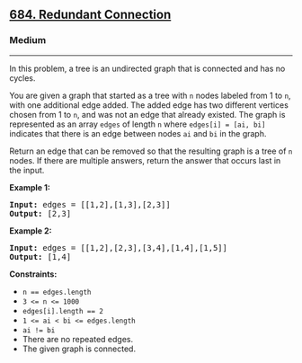 <h2><a href="https://leetcode.com/problems/redundant-connection">684. Redundant Connection</a></h2>
<h3>Medium</h3>
<hr>
<p>In this problem, a tree is an undirected graph that is connected and has no cycles.</p>
<p>You are given a graph that started as a tree with <code>n</code> nodes labeled from 1 to <code>n</code>, with one additional edge added. The added edge has two different vertices chosen from 1 to <code>n</code>, and was not an edge that already existed. The graph is represented as an array <code>edges</code> of length <code>n</code> where <code>edges[i] = [ai, bi]</code> indicates that there is an edge between nodes <code>ai</code> and <code>bi</code> in the graph.</p>
<p>Return an edge that can be removed so that the resulting graph is a tree of <code>n</code> nodes. If there are multiple answers, return the answer that occurs last in the input.</p>
<p><strong>Example 1:</strong></p>
<pre>
<strong>Input:</strong> edges = [[1,2],[1,3],[2,3]]
<strong>Output:</strong> [2,3]
</pre>
<p><strong>Example 2:</strong></p>
<pre>
<strong>Input:</strong> edges = [[1,2],[2,3],[3,4],[1,4],[1,5]]
<strong>Output:</strong> [1,4]
</pre>
<p><strong>Constraints:</strong></p>
<ul>
  <li><code>n == edges.length</code></li>
  <li><code>3 <= n <= 1000</code></li>
  <li><code>edges[i].length == 2</code></li>
  <li><code>1 <= ai < bi <= edges.length</code></li>
  <li><code>ai != bi</code></li>
  <li>There are no repeated edges.</li>
  <li>The given graph is connected.</li>
</ul>
